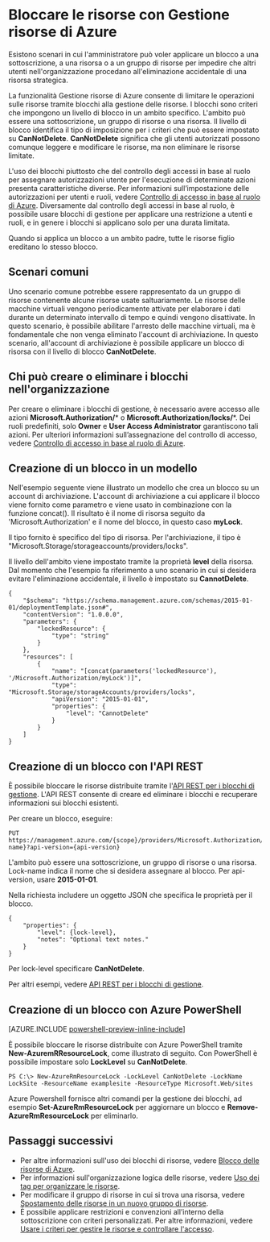 <properties 
	pageTitle="Bloccare le risorse con Gestione risorse | Microsoft Azure" 
	description="Impedire agli utenti di aggiornare o eliminare alcune risorse applicando una restrizione a utenti e ruoli." 
	services="azure-resource-manager" 
	documentationCenter="" 
	authors="tfitzmac" 
	manager="wpickett" 
	editor=""/>

<tags 
	ms.service="azure-resource-manager" 
	ms.workload="multiple" 
	ms.tgt_pltfrm="na" 
	ms.devlang="na" 
	ms.topic="article" 
	ms.date="01/21/2016" 
	ms.author="tomfitz"/>

# Bloccare le risorse con Gestione risorse di Azure

Esistono scenari in cui l'amministratore può voler applicare un blocco a una sottoscrizione, a una risorsa o a un gruppo di risorse per impedire che altri utenti nell'organizzazione procedano all'eliminazione accidentale di una risorsa strategica.

La funzionalità Gestione risorse di Azure consente di limitare le operazioni sulle risorse tramite blocchi alla gestione delle risorse. I blocchi sono criteri che impongono un livello di blocco in un ambito specifico. L'ambito può essere una sottoscrizione, un gruppo di risorse o una risorsa. Il livello di blocco identifica il tipo di imposizione per i criteri che può essere impostato su **CanNotDelete**. **CanNotDelete** significa che gli utenti autorizzati possono comunque leggere e modificare le risorse, ma non eliminare le risorse limitate.

L'uso dei blocchi piuttosto che del controllo degli accessi in base al ruolo per assegnare autorizzazioni utente per l'esecuzione di determinate azioni presenta caratteristiche diverse. Per informazioni sull’impostazione delle autorizzazioni per utenti e ruoli, vedere [Controllo di accesso in base al ruolo di Azure](./active-directory/role-based-access-control-configure.md). Diversamente dal controllo degli accessi in base al ruolo, è possibile usare blocchi di gestione per applicare una restrizione a utenti e ruoli, e in genere i blocchi si applicano solo per una durata limitata.

Quando si applica un blocco a un ambito padre, tutte le risorse figlio ereditano lo stesso blocco.

## Scenari comuni

Uno scenario comune potrebbe essere rappresentato da un gruppo di risorse contenente alcune risorse usate saltuariamente. Le risorse delle macchine virtuali vengono periodicamente attivate per elaborare i dati durante un determinato intervallo di tempo e quindi vengono disattivate. In questo scenario, è possibile abilitare l'arresto delle macchine virtuali, ma è fondamentale che non venga eliminato l'account di archiviazione. In questo scenario, all'account di archiviazione è possibile applicare un blocco di risorsa con il livello di blocco **CanNotDelete**.

## Chi può creare o eliminare i blocchi nell'organizzazione

Per creare o eliminare i blocchi di gestione, è necessario avere accesso alle azioni **Microsoft.Authorization/*** o **Microsoft.Authorization/locks/***. Dei ruoli predefiniti, solo **Owner** e **User Access Administrator** garantiscono tali azioni. Per ulteriori informazioni sull’assegnazione del controllo di accesso, vedere [Controllo di accesso in base al ruolo di Azure](./active-directory/role-based-access-control-configure.md).

## Creazione di un blocco in un modello

Nell'esempio seguente viene illustrato un modello che crea un blocco su un account di archiviazione. L'account di archiviazione a cui applicare il blocco viene fornito come parametro e viene usato in combinazione con la funzione concat(). Il risultato è il nome di risorsa seguito da 'Microsoft.Authorization' e il nome del blocco, in questo caso **myLock**.

Il tipo fornito è specifico del tipo di risorsa. Per l'archiviazione, il tipo è "Microsoft.Storage/storageaccounts/providers/locks".

Il livello dell'ambito viene impostato tramite la proprietà **level** della risorsa. Dal momento che l'esempio fa riferimento a uno scenario in cui si desidera evitare l'eliminazione accidentale, il livello è impostato su **CannotDelete**.

    {
        "$schema": "https://schema.management.azure.com/schemas/2015-01-01/deploymentTemplate.json#",
        "contentVersion": "1.0.0.0",
        "parameters": {
            "lockedResource": {
                "type": "string"
            }
        },
        "resources": [
            {
                "name": "[concat(parameters('lockedResource'), '/Microsoft.Authorization/myLock')]",
                "type": "Microsoft.Storage/storageAccounts/providers/locks",
                "apiVersion": "2015-01-01",
                "properties": {
	                "level": "CannotDelete"
                }
            }
        ]
    }

## Creazione di un blocco con l'API REST

È possibile bloccare le risorse distribuite tramite l'[API REST per i blocchi di gestione](https://msdn.microsoft.com/library/azure/mt204563.aspx). L'API REST consente di creare ed eliminare i blocchi e recuperare informazioni sui blocchi esistenti.

Per creare un blocco, eseguire:

    PUT https://management.azure.com/{scope}/providers/Microsoft.Authorization/locks/{lock-name}?api-version={api-version}

L'ambito può essere una sottoscrizione, un gruppo di risorse o una risorsa. Lock-name indica il nome che si desidera assegnare al blocco. Per api-version, usare **2015-01-01**.

Nella richiesta includere un oggetto JSON che specifica le proprietà per il blocco.

    {
        "properties": {
            "level": {lock-level},
            "notes": "Optional text notes."
        }
    } 

Per lock-level specificare **CanNotDelete**.

Per altri esempi, vedere [API REST per i blocchi di gestione](https://msdn.microsoft.com/library/azure/mt204563.aspx).

## Creazione di un blocco con Azure PowerShell

[AZURE.INCLUDE [powershell-preview-inline-include](../includes/powershell-preview-inline-include.md)]

È possibile bloccare le risorse distribuite con Azure PowerShell tramite **New-AzuremRResourceLock**, come illustrato di seguito. Con PowerShell è possibile impostare solo **LockLevel** su **CanNotDelete**.

    PS C:\> New-AzureRmResourceLock -LockLevel CanNotDelete -LockName LockSite -ResourceName examplesite -ResourceType Microsoft.Web/sites

Azure Powershell fornisce altri comandi per la gestione dei blocchi, ad esempio **Set-AzureRmResourceLock** per aggiornare un blocco e **Remove-AzureRmResourceLock** per eliminarlo.

## Passaggi successivi

- Per altre informazioni sull'uso dei blocchi di risorse, vedere [Blocco delle risorse di Azure](http://blogs.msdn.com/b/cloud_solution_architect/archive/2015/06/18/lock-down-your-azure-resources.aspx).
- Per informazioni sull'organizzazione logica delle risorse, vedere [Uso dei tag per organizzare le risorse](resource-group-using-tags.md).
- Per modificare il gruppo di risorse in cui si trova una risorsa, vedere [Spostamento delle risorse in un nuovo gruppo di risorse](resource-group-move-resources.md).
- È possibile applicare restrizioni e convenzioni all’interno della sottoscrizione con criteri personalizzati. Per altre informazioni, vedere [Usare i criteri per gestire le risorse e controllare l'accesso](resource-manager-policy.md).

<!---HONumber=AcomDC_0128_2016-->